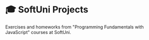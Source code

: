 # 🎓 SoftUni Projects
 Еxercises and homeworks from "Programming Fundamentals with JavaScript" courses at SoftUni.
